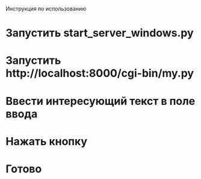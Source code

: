 Инструкция по использованию
# Запустить start_server_windows.py
# Запустить http://localhost:8000/cgi-bin/my.py
# Ввести интересующий текст в поле ввода
# Нажать кнопку
# Готово
